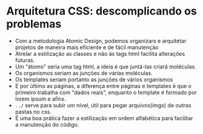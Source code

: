 # Arquitetura CSS: descomplicando os problemas
- Com a metodologia Atomic Design, podemos organizars e arquitetar projetos de maneira mais eficiente e de fácil manutenção
- Atrelar a estilização as classes e não às tags html facilita alterações futuras.
- Um "átomo" seria uma tag html, a ideia é que juntá-las criará moléculas.
- Os organismos seriam as junções de várias moléculas.
- Os templates seriam portanto as junções de vários organismos
- E por último as páginas, a diferença entre páginas e templates é que o primeiro trabalha com "dados reais", enquanto o template é formado por lorem ipsum e afins.
- `../` serve para subir um nível, útil para pegar arquivos(imgs) de outras pastas no css.
- É uma boa prática fazer a estilização em ordem alfabética para facilitar a manutenção do código.